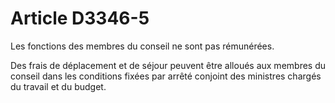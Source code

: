 # Article D3346-5

Les fonctions des membres du conseil ne sont pas rémunérées. 

Des frais de déplacement et de séjour peuvent être alloués aux membres du conseil dans les conditions fixées par arrêté conjoint des ministres chargés du travail et du budget.